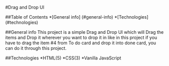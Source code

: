 #Drag and Drop UI

##Table of Contents
*[General info] (#general-info)
*[Technologies] (#technologies)

##General info
This project is a simple Drag and Drop UI which will Drag the items and Drop it wherever you want to drop it in like in this project if you have to drag the item #4 from To do card and drop it into done card, you can do it through this project.

##Technologies
*HTML(5)
*CSS(3)
*Vanilla JavaScript
